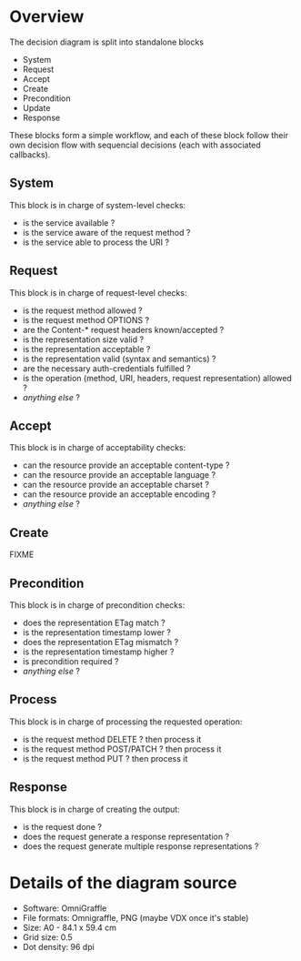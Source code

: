 # Overview

The decision diagram is split into standalone blocks

* System
* Request
* Accept
* Create
* Precondition
* Update
* Response

These blocks form a simple workflow, and each of these block follow their own decision flow with sequencial decisions (each with associated callbacks).



## System

This block is in charge of system-level checks:

* is the service available ?
* is the service aware of the request method ?
* is the service able to process the URI ?



## Request

This block is in charge of request-level checks:

* is the request method allowed ?
* is the request method OPTIONS ?
* are the Content-* request headers known/accepted ?
* is the representation size valid ?
* is the representation acceptable ?
* is the representation valid (syntax and semantics) ?
* are the necessary auth-credentials fulfilled ?
* is the operation (method, URI, headers, request representation) allowed ?
* _anything else_ ?



## Accept

This block is in charge of acceptability checks:

* can the resource provide an acceptable content-type ?
* can the resource provide an acceptable language ?
* can the resource provide an acceptable charset ?
* can the resource provide an acceptable encoding ?
* _anything else_ ?


## Create

FIXME



## Precondition

This block is in charge of precondition checks:

* does the representation ETag match ?
* is the representation timestamp lower ?
* does the representation ETag mismatch ?
* is the representation timestamp higher ?
* is precondition required ?
* _anything else_ ?



## Process

This block is in charge of processing the requested operation:

* is the request method DELETE ? then process it
* is the request method POST/PATCH ? then process it
* is the request method PUT ? then process it



## Response

This block is in charge of creating the output:

* is the request done ?
* does the request generate a response representation ?
* does the request generate multiple response representations ?



# Details of the diagram source

* Software: OmniGraffle
* File formats: Omnigraffle, PNG (maybe VDX once it's stable)
* Size: A0 - 84.1 x 59.4 cm
* Grid size: 0.5
* Dot density: 96 dpi

